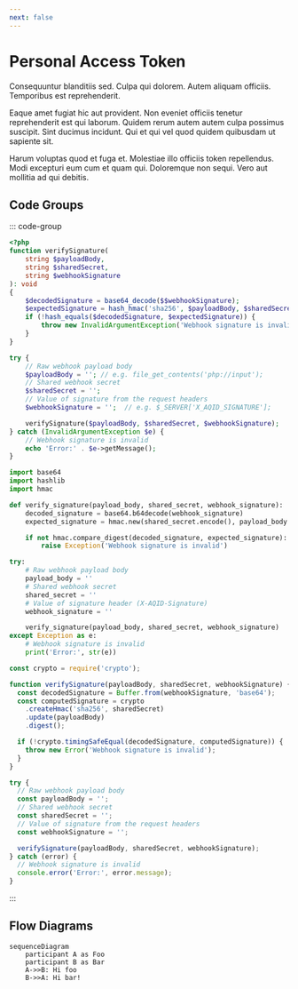 ```yaml
---
next: false
---
```


# Personal Access Token

Consequuntur blanditiis sed. Culpa qui dolorem. Autem aliquam officiis. Temporibus est reprehenderit.

Eaque amet fugiat hic aut provident. Non eveniet officiis tenetur reprehenderit est qui laborum. Quidem rerum autem autem culpa possimus suscipit. Sint ducimus incidunt. Qui et qui vel quod quidem quibusdam ut sapiente sit.

Harum voluptas quod et fuga et. Molestiae illo officiis token repellendus. Modi excepturi eum cum et quam qui. Doloremque non sequi. Vero aut mollitia ad qui debitis.

## Code Groups

::: code-group

```php [PHP]
<?php
function verifySignature(
    string $payloadBody,
    string $sharedSecret,
    string $webhookSignature
): void
{
    $decodedSignature = base64_decode($$webhookSignature);
    $expectedSignature = hash_hmac('sha256', $payloadBody, $sharedSecret, true);
    if (!hash_equals($decodedSignature, $expectedSignature)) {
        throw new InvalidArgumentException('Webhook signature is invalid');
    }
}

try {
    // Raw webhook payload body
    $payloadBody = ''; // e.g. file_get_contents('php://input');
    // Shared webhook secret
    $sharedSecret = '';
    // Value of signature from the request headers
    $webhookSignature = '';  // e.g. $_SERVER['X_AQID_SIGNATURE'];

    verifySignature($payloadBody, $sharedSecret, $webhookSignature);
} catch (InvalidArgumentException $e) {
    // Webhook signature is invalid
    echo 'Error:' . $e->getMessage();
}
```

```python [Python]
import base64
import hashlib
import hmac

def verify_signature(payload_body, shared_secret, webhook_signature):
    decoded_signature = base64.b64decode(webhook_signature)
    expected_signature = hmac.new(shared_secret.encode(), payload_body.encode(), hashlib.sha256).digest()

    if not hmac.compare_digest(decoded_signature, expected_signature):
        raise Exception('Webhook signature is invalid')

try:
    # Raw webhook payload body
    payload_body = ''
    # Shared webhook secret
    shared_secret = ''
    # Value of signature header (X-AQID-Signature)
    webhook_signature = ''

    verify_signature(payload_body, shared_secret, webhook_signature)
except Exception as e:
    # Webhook signature is invalid
    print('Error:', str(e))
```

```javascript [Node.js]
const crypto = require('crypto');

function verifySignature(payloadBody, sharedSecret, webhookSignature) {
  const decodedSignature = Buffer.from(webhookSignature, 'base64');
  const computedSignature = crypto
    .createHmac('sha256', sharedSecret)
    .update(payloadBody)
    .digest();

  if (!crypto.timingSafeEqual(decodedSignature, computedSignature)) {
    throw new Error('Webhook signature is invalid');
  }
}

try {
  // Raw webhook payload body
  const payloadBody = '';
  // Shared webhook secret
  const sharedSecret = '';
  // Value of signature from the request headers
  const webhookSignature = '';

  verifySignature(payloadBody, sharedSecret, webhookSignature);
} catch (error) {
  // Webhook signature is invalid
  console.error('Error:', error.message);
}
```

:::

## Flow Diagrams

```mermaid
sequenceDiagram
    participant A as Foo
    participant B as Bar
    A->>B: Hi foo
    B->>A: Hi bar!
```

